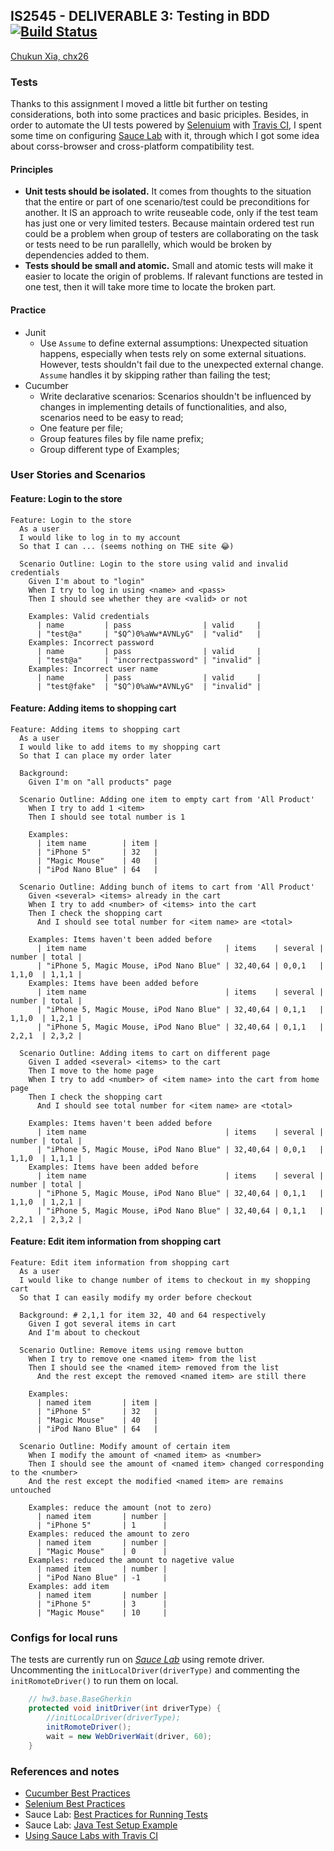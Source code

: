 ## IS2545 - DELIVERABLE 3: Testing in BDD [![Build Status](https://travis-ci.org/Xynoci/IS2545_Software_Quality_Assurance.svg?branch=master)](https://travis-ci.org/Xynoci/IS2545_Software_Quality_Assurance)

[Chukun Xia, chx26](mailto:chukun.xia@pitt.edu)

### Tests

Thanks to this assignment I moved a little bit further on testing considerations, both into some practices and basic priciples. Besides, in order to automate the UI tests powered by [Selenuium](http://docs.seleniumhq.org/) with [Travis CI](https://travis-ci.org/), I spent some time on configuring [Sauce Lab](https://saucelabs.com/) with it, through which I got some idea about corss-browser and cross-platform compatibility test. 

#### Principles

- **Unit tests should be isolated.** It comes from thoughts to the situation that the entire or part of one scenario/test could be preconditions for another. It IS an approach to write reuseable code, only if the test team has just one or very limited testers. Because maintain ordered test run could be a problem when group of testers are collaborating on the task or tests need to be run parallelly, which would be broken by dependencies added to them.
- **Tests should be small and atomic.** Small and atomic tests will make it easier to locate the origin of problems. If ralevant functions are tested in one test, then it will take more time to locate the broken part.

#### Practice
- Junit
  + Use `Assume` to define external assumptions: Unexpected situation happens, especially when tests rely on some external situations. However, tests shouldn't fail due to the unexpected external change. `Assume` handles it by skipping rather than failing the test;
- Cucumber
  + Write declarative scenarios: Scenarios shouldn't be influenced by changes in implementing details of functionalities, and also, scenarios need to be easy to read; 
  + One feature per file;
  + Group features files by file name prefix;
  + Group different type of Examples;

### User Stories and Scenarios

#### Feature: Login to the store

```cucumber
Feature: Login to the store
  As a user
  I would like to log in to my account
  So that I can ... (seems nothing on THE site 😂)

  Scenario Outline: Login to the store using valid and invalid credentials
    Given I'm about to "login"
    When I try to log in using <name> and <pass>
    Then I should see whether they are <valid> or not

    Examples: Valid credentials
      | name         | pass                | valid     |
      | "test@a"     | "$Q^)0%aWw*AVNLyG"  | "valid"   |
    Examples: Incorrect password
      | name         | pass                | valid     |
      | "test@a"     | "incorrectpassword" | "invalid" |
    Examples: Incorrect user name
      | name         | pass                | valid     |
      | "test@fake"  | "$Q^)0%aWw*AVNLyG"  | "invalid" |
```

#### Feature: Adding items to shopping cart

```cucumber
Feature: Adding items to shopping cart
  As a user
  I would like to add items to my shopping cart
  So that I can place my order later

  Background:
    Given I'm on "all products" page

  Scenario Outline: Adding one item to empty cart from 'All Product'
    When I try to add 1 <item>
    Then I should see total number is 1

    Examples:
      | item name        | item |
      | "iPhone 5"       | 32   |
      | "Magic Mouse"    | 40   |
      | "iPod Nano Blue" | 64   |

  Scenario Outline: Adding bunch of items to cart from 'All Product'
    Given <several> <items> already in the cart
    When I try to add <number> of <items> into the cart
    Then I check the shopping cart
      And I should see total number for <item name> are <total>

    Examples: Items haven't been added before
      | item name                               | items    | several | number | total |
      | "iPhone 5, Magic Mouse, iPod Nano Blue" | 32,40,64 | 0,0,1   | 1,1,0  | 1,1,1 |
    Examples: Items have been added before
      | item name                               | items    | several | number | total |
      | "iPhone 5, Magic Mouse, iPod Nano Blue" | 32,40,64 | 0,1,1   | 1,1,0  | 1,2,1 |
      | "iPhone 5, Magic Mouse, iPod Nano Blue" | 32,40,64 | 0,1,1   | 2,2,1  | 2,3,2 |

  Scenario Outline: Adding items to cart on different page
    Given I added <several> <items> to the cart
    Then I move to the home page
    When I try to add <number> of <item name> into the cart from home page
    Then I check the shopping cart
      And I should see total number for <item name> are <total>

    Examples: Items haven't been added before
      | item name                               | items    | several | number | total |
      | "iPhone 5, Magic Mouse, iPod Nano Blue" | 32,40,64 | 0,0,1   | 1,1,0  | 1,1,1 |
    Examples: Items have been added before
      | item name                               | items    | several | number | total |
      | "iPhone 5, Magic Mouse, iPod Nano Blue" | 32,40,64 | 0,1,1   | 1,1,0  | 1,2,1 |
      | "iPhone 5, Magic Mouse, iPod Nano Blue" | 32,40,64 | 0,1,1   | 2,2,1  | 2,3,2 |
```

#### Feature: Edit item information from shopping cart

```cucumber
Feature: Edit item information from shopping cart
  As a user
  I would like to change number of items to checkout in my shopping cart
  So that I can easily modify my order before checkout

  Background: # 2,1,1 for item 32, 40 and 64 respectively
    Given I got several items in cart
    And I'm about to checkout

  Scenario Outline: Remove items using remove button
    When I try to remove one <named item> from the list
    Then I should see the <named item> removed from the list
      And the rest except the removed <named item> are still there

    Examples:
      | named item       | item |
      | "iPhone 5"       | 32   |
      | "Magic Mouse"    | 40   |
      | "iPod Nano Blue" | 64   |

  Scenario Outline: Modify amount of certain item
    When I modify the amount of <named item> as <number>
    Then I should see the amount of <named item> changed corresponding to the <number>
    And the rest except the modified <named item> are remains untouched

    Examples: reduce the amount (not to zero)
      | named item       | number |
      | "iPhone 5"       | 1      |
    Examples: reduced the amount to zero
      | named item       | number |
      | "Magic Mouse"    | 0      |
    Examples: reduced the amount to nagetive value
      | named item       | number |
      | "iPod Nano Blue" | -1     |
    Examples: add item
      | named item       | number |
      | "iPhone 5"       | 3      |
      | "Magic Mouse"    | 10     |
```

### Configs for local runs

The tests are currently run on *[Sauce Lab](https://saucelabs.com/)* using remote driver. Uncommenting the `initLocalDriver(driverType)` and commenting the `initRomoteDriver()` to run them on local.

```java
    // hw3.base.BaseGherkin
    protected void initDriver(int driverType) {
        //initLocalDriver(driverType);
        initRomoteDriver();
        wait = new WebDriverWait(driver, 60);
    }
```

### References and notes
- [Cucumber Best Practices](https://github.com/strongqa/howitzer/wiki/Cucumber-Best-Practices)
- [Selenium Best Practices](https://mestachs.wordpress.com/2012/08/13/selenium-best-practices/)
- Sauce Lab: [Best Practices for Running Tests](https://wiki.saucelabs.com/display/DOCS/Best+Practices+for+Running+Tests)
- Sauce Lab: [Java Test Setup Example](https://wiki.saucelabs.com/display/DOCS/Java+Test+Setup+Example)
- [Using Sauce Labs with Travis CI](https://docs.travis-ci.com/user/sauce-connect/)



